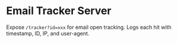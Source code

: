 # Email Tracker Server

Expose `/tracker?id=xxx` for email open tracking.
Logs each hit with timestamp, ID, IP, and user-agent.